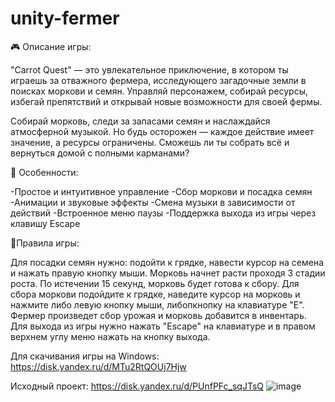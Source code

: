 # unity-fermer
🎮 Описание игры:

"Carrot Quest" — это увлекательное приключение, в котором ты играешь за отважного фермера, исследующего загадочные земли в поисках моркови и семян. Управляй персонажем, собирай ресурсы, избегай препятствий и открывай новые возможности для своей фермы.

Собирай морковь, следи за запасами семян и наслаждайся атмосферной музыкой. Но будь осторожен — каждое действие имеет значение, а ресурсы ограничены. Сможешь ли ты собрать всё и вернуться домой с полными карманами?

🧩 Особенности:

-Простое и интуитивное управление
-Сбор моркови и посадка семян
-Анимации и звуковые эффекты
-Смена музыки в зависимости от действий
-Встроенное меню паузы
-Поддержка выхода из игры через клавишу Escape

👾Правила игры:

Для посадки семян нужно: подойти к грядке, навести курсор на семена и нажать правую кнопку мыши.
Морковь начнет расти проходя 3 стадии роста. По истечении 15 секунд, морковь будет готова к сбору. Для сбора моркови подойдите к грядке, наведите курсор на морковь и нажмите либо левую кнопку мыши, либопкнопку на клавиатуре "Е". Фермер произведет сбор урожая и морковь добавится в инвентарь.
Для выхода из игры нужно нажать "Escape" на клавиатуре и в правом верхнем углу меню нажать на кнопку выхода.

Для скачивания игры на Windows:
https://disk.yandex.ru/d/MTu2RtQOUj7Hjw

Исходный проект:
https://disk.yandex.ru/d/PUnfPFc_sqJTsQ
![image](https://github.com/user-attachments/assets/72e3a984-4c64-432c-ae60-514716fbf1e8)
